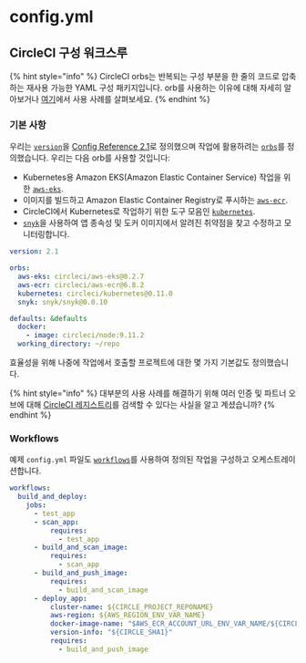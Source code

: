# config.yml

## CircleCI 구성 워크스루

{% hint style="info" %}
CircleCI orbs는 반복되는 구성 부분을 한 줄의 코드로 압축하는 재사용 가능한 YAML 구성 패키지입니다. orb를 사용하는 이유에 대해 자세히 알아보거나 [여기](https://circleci.com/orbs/)에서 사용 사례를 살펴보세요.
{% endhint %}

### 기본 사항

우리는 [`version`](https://circleci.com/docs/2.0/configuration-reference/#version)을 [Config Reference 2.1](https://circleci.com/docs/reference-2-1/#section=configuration)로 정의했으며 작업에 활용하려는 [`orbs`](https://circleci.com/docs/2.0/configuration-reference/#orbs-requires-version-21)를 정의했습니다. 우리는 다음 orb를 사용할 것입니다:

* Kubernetes용 Amazon EKS(Amazon Elastic Container Service) 작업을 위한 [`aws-eks`](https://circleci.com/orbs/registry/orb/circleci/aws-eks).
* 이미지를 빌드하고 Amazon Elastic Container Registry로 푸시하는 [`aws-ecr`](https://circleci.com/orbs/registry/orb/circleci/aws-ecr).
* CircleCI에서 Kubernetes로 작업하기 위한 도구 모음인 [`kubernetes`](https://circleci.com/orbs/registry/orb/circleci/kubernetes).
* [`snyk`](https://circleci.com/orbs/registry/orb/snyk/snyk)을 사용하여 앱 종속성 및 도커 이미지에서 알려진 취약점을 찾고 수정하고 모니터링합니다.

```yaml
version: 2.1

orbs:
  aws-eks: circleci/aws-eks@0.2.7
  aws-ecr: circleci/aws-ecr@6.8.2
  kubernetes: circleci/kubernetes@0.11.0
  snyk: snyk/snyk@0.0.10

defaults: &defaults
  docker:
    - image: circleci/node:9.11.2
  working_directory: ~/repo
```

효율성을 위해 나중에 작업에서 호출할 프로젝트에 대한 몇 가지 기본값도 정의했습니다.

{% hint style="info" %}
대부분의 사용 사례를 해결하기 위해 여러 인증 및 파트너 오브에 대해 [CircleCI 레지스트리](https://circleci.com/orbs/registry/)를 검색할 수 있다는 사실을 알고 계셨습니까?
{% endhint %}

### Workflows

예제 `config.yml` 파일도 [`workflows`](https://circleci.com/docs/2.0/configuration-reference/#workflows)를 사용하여 정의된 작업을 구성하고 오케스트레이션합니다.

```yaml
workflows:
  build_and_deploy:
    jobs:
      - test_app
      - scan_app:
          requires:
            - test_app
      - build_and_scan_image:
          requires:
            - scan_app
      - build_and_push_image:
          requires:
            - build_and_scan_image
      - deploy_app:
          cluster-name: ${CIRCLE_PROJECT_REPONAME}
          aws-region: ${AWS_REGION_ENV_VAR_NAME}
          docker-image-name: "$AWS_ECR_ACCOUNT_URL_ENV_VAR_NAME/${CIRCLE_PROJECT_REPONAME}:${CIRCLE_SHA1}"
          version-info: "${CIRCLE_SHA1}"
          requires:
            - build_and_push_image
```
